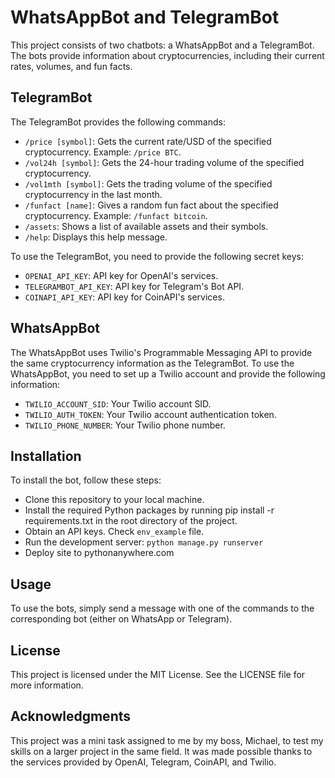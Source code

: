 # WhatsAppBot and TelegramBot

This project consists of two chatbots: a WhatsAppBot and a TelegramBot. The bots provide information about cryptocurrencies, including their current rates, volumes, and fun facts.

## TelegramBot

The TelegramBot provides the following commands:

- `/price [symbol]`: Gets the current rate/USD of the specified cryptocurrency. Example: `/price BTC`.
- `/vol24h [symbol]`: Gets the 24-hour trading volume of the specified cryptocurrency.
- `/vol1mth [symbol]`: Gets the trading volume of the specified cryptocurrency in the last month.
- `/funfact [name]`: Gives a random fun fact about the specified cryptocurrency. Example: `/funfact bitcoin`.
- `/assets`: Shows a list of available assets and their symbols.
- `/help`: Displays this help message.

To use the TelegramBot, you need to provide the following secret keys:

- `OPENAI_API_KEY`: API key for OpenAI's services.
- `TELEGRAMBOT_API_KEY`: API key for Telegram's Bot API.
- `COINAPI_API_KEY`: API key for CoinAPI's services.

## WhatsAppBot

The WhatsAppBot uses Twilio's Programmable Messaging API to provide the same cryptocurrency information as the TelegramBot. To use the WhatsAppBot, you need to set up a Twilio account and provide the following information:

- `TWILIO_ACCOUNT_SID`: Your Twilio account SID.
- `TWILIO_AUTH_TOKEN`: Your Twilio account authentication token.
- `TWILIO_PHONE_NUMBER`: Your Twilio phone number.

## Installation
To install the bot, follow these steps:

- Clone this repository to your local machine.
- Install the required Python packages by running pip install -r requirements.txt in the root directory of the project.
- Obtain an API keys. Check `env_example` file.
- Run the development server: `python manage.py runserver`
- Deploy site to pythonanywhere.com

## Usage

To use the bots, simply send a message with one of the commands to the corresponding bot (either on WhatsApp or Telegram).

## License

This project is licensed under the MIT License. See the LICENSE file for more information.

## Acknowledgments

This project was a mini task assigned to me by my boss, Michael, to test my skills on a larger project in the same field. It was made possible thanks to the services provided by OpenAI, Telegram, CoinAPI, and Twilio.
